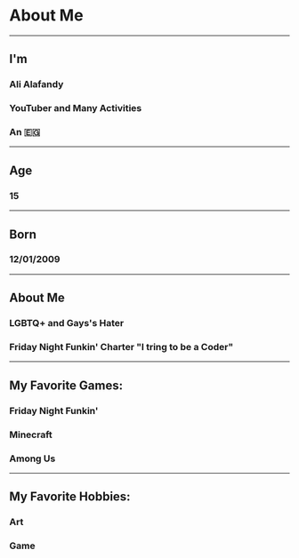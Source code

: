 # About Me
--------------------------------------------------------
## I'm
### Ali Alafandy
### YouTuber and Many Activities
### An 🇪🇬
--------------------------------------------------------
## Age
### 15
--------------------------------------------------------
## Born
### 12/01/2009
--------------------------------------------------------
## About Me
### LGBTQ+ and Gays's Hater
### Friday Night Funkin' Charter "I tring to be a Coder"
--------------------------------------------------------
## My Favorite Games:
### Friday Night Funkin'
### Minecraft
### Among Us
--------------------------------------------------------
## My Favorite Hobbies:
### Art
### Game

<!--
**AliAlafandy/AliAlafandy** is a ✨ _special_ ✨ repository because its `README.md` (this file) appears on your GitHub profile.

Here are some ideas to get you started:

- 🔭 I’m currently working on ...
- 🌱 I’m currently learning ...
- 👯 I’m looking to collaborate on ...
- 🤔 I’m looking for help with ...
- 💬 Ask me about ...
- 📫 How to reach me: ...
- 😄 Pronouns: ...
- ⚡ Fun fact: ...
-->

